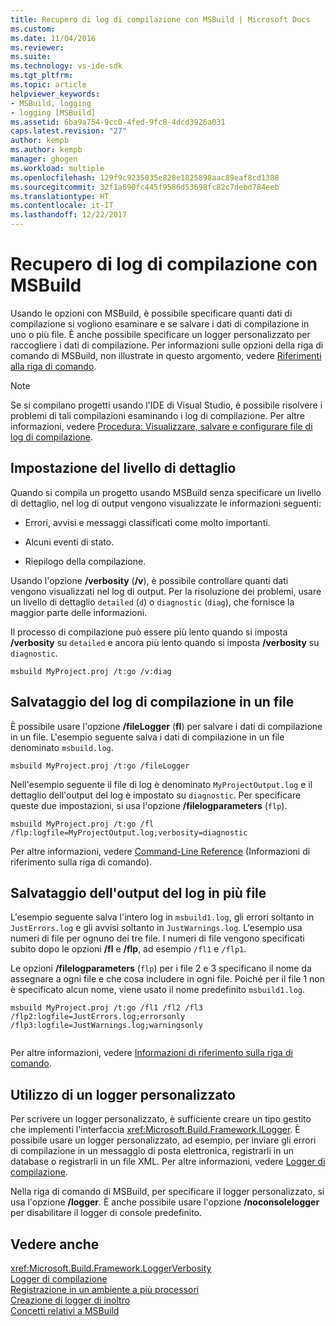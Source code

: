 ```yaml
---
title: Recupero di log di compilazione con MSBuild | Microsoft Docs
ms.custom: 
ms.date: 11/04/2016
ms.reviewer: 
ms.suite: 
ms.technology: vs-ide-sdk
ms.tgt_pltfrm: 
ms.topic: article
helpviewer_keywords:
- MSBuild, logging
- logging [MSBuild]
ms.assetid: 6ba9a754-9cc0-4fed-9fc8-4dcd3926a031
caps.latest.revision: "27"
author: kempb
ms.author: kempb
manager: ghogen
ms.workload: multiple
ms.openlocfilehash: 129f9c9235035e828e1825898aac89eaf8cd1388
ms.sourcegitcommit: 32f1a690fc445f9586d53698fc82c7debd784eeb
ms.translationtype: HT
ms.contentlocale: it-IT
ms.lasthandoff: 12/22/2017
---
```

# <a name="obtaining-build-logs-with-msbuild"></a>Recupero di log di compilazione con MSBuild
Usando le opzioni con MSBuild, è possibile specificare quanti dati di compilazione si vogliono esaminare e se salvare i dati di compilazione in uno o più file. È anche possibile specificare un logger personalizzato per raccogliere i dati di compilazione. Per informazioni sulle opzioni della riga di comando di MSBuild, non illustrate in questo argomento, vedere [Riferimenti alla riga di comando](../msbuild/msbuild-command-line-reference.md).  
  
> [!NOTE]
>  Se si compilano progetti usando l'IDE di Visual Studio, è possibile risolvere i problemi di tali compilazioni esaminando i log di compilazione. Per altre informazioni, vedere [Procedura: Visualizzare, salvare e configurare file di log di compilazione](../ide/how-to-view-save-and-configure-build-log-files.md).  
  
## <a name="setting-the-level-of-detail"></a>Impostazione del livello di dettaglio  
 Quando si compila un progetto usando MSBuild senza specificare un livello di dettaglio, nel log di output vengono visualizzate le informazioni seguenti:  
  
-   Errori, avvisi e messaggi classificati come molto importanti.  
  
-   Alcuni eventi di stato.  
  
-   Riepilogo della compilazione.  
  
 Usando l'opzione **/verbosity** (**/v**), è possibile controllare quanti dati vengono visualizzati nel log di output. Per la risoluzione dei problemi, usare un livello di dettaglio `detailed` (`d`) o `diagnostic` (`diag`), che fornisce la maggior parte delle informazioni.  
  
 Il processo di compilazione può essere più lento quando si imposta **/verbosity** su `detailed` e ancora più lento quando si imposta **/verbosity** su `diagnostic`.  
  
```  
msbuild MyProject.proj /t:go /v:diag  
```  
  
## <a name="saving-the-build-log-to-a-file"></a>Salvataggio del log di compilazione in un file  
 È possibile usare l'opzione **/fileLogger** (**fl**) per salvare i dati di compilazione in un file. L'esempio seguente salva i dati di compilazione in un file denominato `msbuild.log`.  
  
```  
msbuild MyProject.proj /t:go /fileLogger  
```  
  
 Nell'esempio seguente il file di log è denominato `MyProjectOutput.log` e il dettaglio dell'output del log è impostato su `diagnostic`. Per specificare queste due impostazioni, si usa l'opzione **/filelogparameters** (`flp`).  
  
```  
msbuild MyProject.proj /t:go /fl /flp:logfile=MyProjectOutput.log;verbosity=diagnostic  
```  
  
 Per altre informazioni, vedere [Command-Line Reference](../msbuild/msbuild-command-line-reference.md) (Informazioni di riferimento sulla riga di comando).  
  
## <a name="saving-the-log-output-to-multiple-files"></a>Salvataggio dell'output del log in più file  
 L'esempio seguente salva l'intero log in `msbuild1.log`, gli errori soltanto in `JustErrors.log` e gli avvisi soltanto in `JustWarnings.log`. L'esempio usa numeri di file per ognuno dei tre file. I numeri di file vengono specificati subito dopo le opzioni **/fl** e **/flp**, ad esempio `/fl1` e `/flp1`.  
  
 Le opzioni **/filelogparameters** (`flp`) per i file 2 e 3 specificano il nome da assegnare a ogni file e che cosa includere in ogni file. Poiché per il file 1 non è specificato alcun nome, viene usato il nome predefinito `msbuild1.log`.  
  
```  
msbuild MyProject.proj /t:go /fl1 /fl2 /fl3 /flp2:logfile=JustErrors.log;errorsonly /flp3:logfile=JustWarnings.log;warningsonly  
  
```  
  
 Per altre informazioni, vedere [Informazioni di riferimento sulla riga di comando](../msbuild/msbuild-command-line-reference.md).  
  
## <a name="using-a-custom-logger"></a>Utilizzo di un logger personalizzato  
 Per scrivere un logger personalizzato, è sufficiente creare un tipo gestito che implementi l'interfaccia <xref:Microsoft.Build.Framework.ILogger>. È possibile usare un logger personalizzato, ad esempio, per inviare gli errori di compilazione in un messaggio di posta elettronica, registrarli in un database o registrarli in un file XML. Per altre informazioni, vedere [Logger di compilazione](../msbuild/build-loggers.md).  
  
 Nella riga di comando di MSBuild, per specificare il logger personalizzato, si usa l'opzione **/logger**. È anche possibile usare l'opzione **/noconsolelogger** per disabilitare il logger di console predefinito.  
  
## <a name="see-also"></a>Vedere anche  
 <xref:Microsoft.Build.Framework.LoggerVerbosity>   
 [Logger di compilazione](../msbuild/build-loggers.md)   
 [Registrazione in un ambiente a più processori](../msbuild/logging-in-a-multi-processor-environment.md)   
 [Creazione di logger di inoltro](../msbuild/creating-forwarding-loggers.md)   
 [Concetti relativi a MSBuild](../msbuild/msbuild-concepts.md)